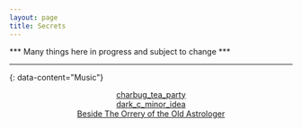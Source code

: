 ```yaml
---
layout: page
title: Secrets
---
```


*** Many things here in progress and subject to change ***

---
{: data-content="Music"}

<center><a href="https://drive.google.com/file/d/1-zRu0OsoBowjX4SH67GbRYWTTQiOojkp/view?usp=drive_link"> charbug_tea_party</a></center>

<center><a href="https://drive.google.com/drive/u/0/folders/1Lu_-UA9B_FKWm5ZOqZyBrwqtwUdtSNYf"> dark_c_minor_idea </a></center>

<center><a href="https://drive.google.com/file/d/1my0YcqacNKYAjAu4q7Az17cBFZdHv9lW/view?usp=drive_link"> Beside The Orrery of the Old Astrologer </a></center>